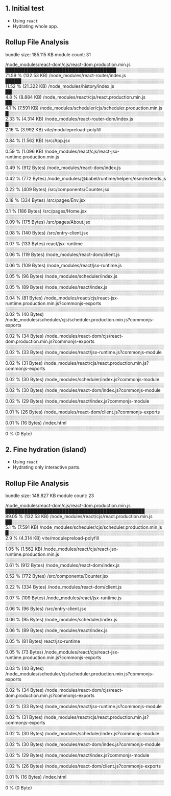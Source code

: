 ## 1. Initial test

- Using `react`
- Hydrating whole app.

Rollup File Analysis
-----------------------------
bundle size:    185.115 KB
module count:   31

/node_modules/react-dom/cjs/react-dom.production.min.js
███████████████████████████████████░░░░░░░░░░░░░░░ 71.59 % (132.53 KB)
/node_modules/react-router/index.js
█████░░░░░░░░░░░░░░░░░░░░░░░░░░░░░░░░░░░░░░░░░░░░░ 11.52 % (21.322 KB)
/node_modules/history/index.js
██░░░░░░░░░░░░░░░░░░░░░░░░░░░░░░░░░░░░░░░░░░░░░░░░ 4.8 % (8.884 KB)
/node_modules/react/cjs/react.production.min.js
██░░░░░░░░░░░░░░░░░░░░░░░░░░░░░░░░░░░░░░░░░░░░░░░░ 4.1 % (7.591 KB)
/node_modules/scheduler/cjs/scheduler.production.min.js
█░░░░░░░░░░░░░░░░░░░░░░░░░░░░░░░░░░░░░░░░░░░░░░░░░ 2.33 % (4.314 KB)
/node_modules/react-router-dom/index.js
█░░░░░░░░░░░░░░░░░░░░░░░░░░░░░░░░░░░░░░░░░░░░░░░░░ 2.16 % (3.992 KB)
vite/modulepreload-polyfill
░░░░░░░░░░░░░░░░░░░░░░░░░░░░░░░░░░░░░░░░░░░░░░░░░░ 0.84 % (1.562 KB)
/src/App.jsx
░░░░░░░░░░░░░░░░░░░░░░░░░░░░░░░░░░░░░░░░░░░░░░░░░░ 0.59 % (1.096 KB)
/node_modules/react/cjs/react-jsx-runtime.production.min.js
░░░░░░░░░░░░░░░░░░░░░░░░░░░░░░░░░░░░░░░░░░░░░░░░░░ 0.49 % (912 Bytes)
/node_modules/react-dom/index.js
░░░░░░░░░░░░░░░░░░░░░░░░░░░░░░░░░░░░░░░░░░░░░░░░░░ 0.42 % (772 Bytes)
/node_modules/@babel/runtime/helpers/esm/extends.js
░░░░░░░░░░░░░░░░░░░░░░░░░░░░░░░░░░░░░░░░░░░░░░░░░░ 0.22 % (409 Bytes)
/src/components/Counter.jsx
░░░░░░░░░░░░░░░░░░░░░░░░░░░░░░░░░░░░░░░░░░░░░░░░░░ 0.18 % (334 Bytes)
/src/pages/Env.jsx
░░░░░░░░░░░░░░░░░░░░░░░░░░░░░░░░░░░░░░░░░░░░░░░░░░ 0.1 % (186 Bytes)
/src/pages/Home.jsx
░░░░░░░░░░░░░░░░░░░░░░░░░░░░░░░░░░░░░░░░░░░░░░░░░░ 0.09 % (175 Bytes)
/src/pages/About.jsx
░░░░░░░░░░░░░░░░░░░░░░░░░░░░░░░░░░░░░░░░░░░░░░░░░░ 0.08 % (140 Bytes)
/src/entry-client.jsx
░░░░░░░░░░░░░░░░░░░░░░░░░░░░░░░░░░░░░░░░░░░░░░░░░░ 0.07 % (133 Bytes)
react/jsx-runtime
░░░░░░░░░░░░░░░░░░░░░░░░░░░░░░░░░░░░░░░░░░░░░░░░░░ 0.06 % (119 Bytes)
/node_modules/react-dom/client.js
░░░░░░░░░░░░░░░░░░░░░░░░░░░░░░░░░░░░░░░░░░░░░░░░░░ 0.06 % (109 Bytes)
/node_modules/react/jsx-runtime.js
░░░░░░░░░░░░░░░░░░░░░░░░░░░░░░░░░░░░░░░░░░░░░░░░░░ 0.05 % (96 Bytes)
/node_modules/scheduler/index.js
░░░░░░░░░░░░░░░░░░░░░░░░░░░░░░░░░░░░░░░░░░░░░░░░░░ 0.05 % (89 Bytes)
/node_modules/react/index.js
░░░░░░░░░░░░░░░░░░░░░░░░░░░░░░░░░░░░░░░░░░░░░░░░░░ 0.04 % (81 Bytes)
/node_modules/react/cjs/react-jsx-runtime.production.min.js?commonjs-exports
░░░░░░░░░░░░░░░░░░░░░░░░░░░░░░░░░░░░░░░░░░░░░░░░░░ 0.02 % (40 Bytes)
/node_modules/scheduler/cjs/scheduler.production.min.js?commonjs-exports
░░░░░░░░░░░░░░░░░░░░░░░░░░░░░░░░░░░░░░░░░░░░░░░░░░ 0.02 % (34 Bytes)
/node_modules/react-dom/cjs/react-dom.production.min.js?commonjs-exports
░░░░░░░░░░░░░░░░░░░░░░░░░░░░░░░░░░░░░░░░░░░░░░░░░░ 0.02 % (33 Bytes)
/node_modules/react/jsx-runtime.js?commonjs-module
░░░░░░░░░░░░░░░░░░░░░░░░░░░░░░░░░░░░░░░░░░░░░░░░░░ 0.02 % (31 Bytes)
/node_modules/react/cjs/react.production.min.js?commonjs-exports
░░░░░░░░░░░░░░░░░░░░░░░░░░░░░░░░░░░░░░░░░░░░░░░░░░ 0.02 % (30 Bytes)
/node_modules/scheduler/index.js?commonjs-module
░░░░░░░░░░░░░░░░░░░░░░░░░░░░░░░░░░░░░░░░░░░░░░░░░░ 0.02 % (30 Bytes)
/node_modules/react-dom/index.js?commonjs-module
░░░░░░░░░░░░░░░░░░░░░░░░░░░░░░░░░░░░░░░░░░░░░░░░░░ 0.02 % (29 Bytes)
/node_modules/react/index.js?commonjs-module
░░░░░░░░░░░░░░░░░░░░░░░░░░░░░░░░░░░░░░░░░░░░░░░░░░ 0.01 % (26 Bytes)
/node_modules/react-dom/client.js?commonjs-exports
░░░░░░░░░░░░░░░░░░░░░░░░░░░░░░░░░░░░░░░░░░░░░░░░░░ 0.01 % (16 Bytes)
/index.html
░░░░░░░░░░░░░░░░░░░░░░░░░░░░░░░░░░░░░░░░░░░░░░░░░░ 0 % (0 Byte)

## 2. Fine hydration (island)

- Using `react`
- Hydrating only interactive parts.

Rollup File Analysis
-----------------------------
bundle size:    148.827 KB
module count:   23

/node_modules/react-dom/cjs/react-dom.production.min.js
████████████████████████████████████████████░░░░░░ 89.05 % (132.53 KB)
/node_modules/react/cjs/react.production.min.js
██░░░░░░░░░░░░░░░░░░░░░░░░░░░░░░░░░░░░░░░░░░░░░░░░ 5.1 % (7.591 KB)
/node_modules/scheduler/cjs/scheduler.production.min.js
█░░░░░░░░░░░░░░░░░░░░░░░░░░░░░░░░░░░░░░░░░░░░░░░░░ 2.9 % (4.314 KB)
vite/modulepreload-polyfill
░░░░░░░░░░░░░░░░░░░░░░░░░░░░░░░░░░░░░░░░░░░░░░░░░░ 1.05 % (1.562 KB)
/node_modules/react/cjs/react-jsx-runtime.production.min.js
░░░░░░░░░░░░░░░░░░░░░░░░░░░░░░░░░░░░░░░░░░░░░░░░░░ 0.61 % (912 Bytes)
/node_modules/react-dom/index.js
░░░░░░░░░░░░░░░░░░░░░░░░░░░░░░░░░░░░░░░░░░░░░░░░░░ 0.52 % (772 Bytes)
/src/components/Counter.jsx
░░░░░░░░░░░░░░░░░░░░░░░░░░░░░░░░░░░░░░░░░░░░░░░░░░ 0.22 % (334 Bytes)
/node_modules/react-dom/client.js
░░░░░░░░░░░░░░░░░░░░░░░░░░░░░░░░░░░░░░░░░░░░░░░░░░ 0.07 % (109 Bytes)
/node_modules/react/jsx-runtime.js
░░░░░░░░░░░░░░░░░░░░░░░░░░░░░░░░░░░░░░░░░░░░░░░░░░ 0.06 % (96 Bytes)
/src/entry-client.jsx
░░░░░░░░░░░░░░░░░░░░░░░░░░░░░░░░░░░░░░░░░░░░░░░░░░ 0.06 % (95 Bytes)
/node_modules/scheduler/index.js
░░░░░░░░░░░░░░░░░░░░░░░░░░░░░░░░░░░░░░░░░░░░░░░░░░ 0.06 % (89 Bytes)
/node_modules/react/index.js
░░░░░░░░░░░░░░░░░░░░░░░░░░░░░░░░░░░░░░░░░░░░░░░░░░ 0.05 % (81 Bytes)
react/jsx-runtime
░░░░░░░░░░░░░░░░░░░░░░░░░░░░░░░░░░░░░░░░░░░░░░░░░░ 0.05 % (73 Bytes)
/node_modules/react/cjs/react-jsx-runtime.production.min.js?commonjs-exports
░░░░░░░░░░░░░░░░░░░░░░░░░░░░░░░░░░░░░░░░░░░░░░░░░░ 0.03 % (40 Bytes)
/node_modules/scheduler/cjs/scheduler.production.min.js?commonjs-exports
░░░░░░░░░░░░░░░░░░░░░░░░░░░░░░░░░░░░░░░░░░░░░░░░░░ 0.02 % (34 Bytes)
/node_modules/react-dom/cjs/react-dom.production.min.js?commonjs-exports
░░░░░░░░░░░░░░░░░░░░░░░░░░░░░░░░░░░░░░░░░░░░░░░░░░ 0.02 % (33 Bytes)
/node_modules/react/jsx-runtime.js?commonjs-module
░░░░░░░░░░░░░░░░░░░░░░░░░░░░░░░░░░░░░░░░░░░░░░░░░░ 0.02 % (31 Bytes)
/node_modules/react/cjs/react.production.min.js?commonjs-exports
░░░░░░░░░░░░░░░░░░░░░░░░░░░░░░░░░░░░░░░░░░░░░░░░░░ 0.02 % (30 Bytes)
/node_modules/scheduler/index.js?commonjs-module
░░░░░░░░░░░░░░░░░░░░░░░░░░░░░░░░░░░░░░░░░░░░░░░░░░ 0.02 % (30 Bytes)
/node_modules/react-dom/index.js?commonjs-module
░░░░░░░░░░░░░░░░░░░░░░░░░░░░░░░░░░░░░░░░░░░░░░░░░░ 0.02 % (29 Bytes)
/node_modules/react/index.js?commonjs-module
░░░░░░░░░░░░░░░░░░░░░░░░░░░░░░░░░░░░░░░░░░░░░░░░░░ 0.02 % (26 Bytes)
/node_modules/react-dom/client.js?commonjs-exports
░░░░░░░░░░░░░░░░░░░░░░░░░░░░░░░░░░░░░░░░░░░░░░░░░░ 0.01 % (16 Bytes)
/index.html
░░░░░░░░░░░░░░░░░░░░░░░░░░░░░░░░░░░░░░░░░░░░░░░░░░ 0 % (0 Byte)
